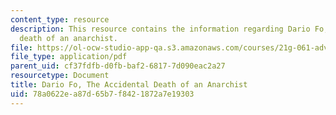 ```yaml
---
content_type: resource
description: This resource contains the information regarding Dario Fo, the accidental
  death of an anarchist.
file: https://ol-ocw-studio-app-qa.s3.amazonaws.com/courses/21g-061-advanced-topics-plotting-terror-in-european-culture-spring-2004/78a0622ea87d65b7f8421872a7e19303_MIT21G_061S04_fo.pdf
file_type: application/pdf
parent_uid: cf37fdfb-d0fb-baf2-6817-7d090eac2a27
resourcetype: Document
title: Dario Fo, The Accidental Death of an Anarchist
uid: 78a0622e-a87d-65b7-f842-1872a7e19303
---
```

